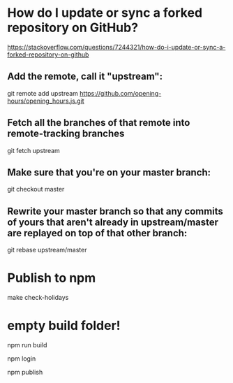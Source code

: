 # How do I update or sync a forked repository on GitHub?
https://stackoverflow.com/questions/7244321/how-do-i-update-or-sync-a-forked-repository-on-github

## Add the remote, call it "upstream":

git remote add upstream https://github.com/opening-hours/opening_hours.js.git

## Fetch all the branches of that remote into remote-tracking branches

git fetch upstream

## Make sure that you're on your master branch:

git checkout master

## Rewrite your master branch so that any commits of yours that aren't already in upstream/master are replayed on top of that other branch:

git rebase upstream/master

# Publish to npm

make check-holidays

# empty build folder!

npm run build

npm login

npm publish
